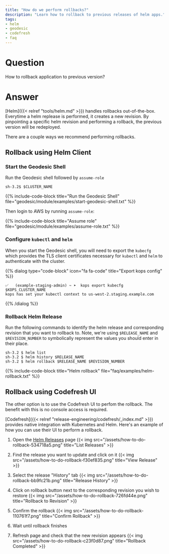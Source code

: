 ```yaml
---
title: "How do we perform rollbacks?"
description: "Learn how to rollback to previous releases of helm apps."
tags:
- helm
- geodesic
- codefresh
- faq
---
```


# Question

How to rollback application to previous version?

# Answer

[Helm]({{< relref "tools/helm.md" >}}) handles rollbacks out-of-the-box. Everytime a helm replease is performed, it creates a new revision. By pinpointing a specific helm revision and performing a rollback, the previous version will be redeployed.

There are a couple ways we recommend performing rollbacks.

## Rollback using Helm Client

###  Start the Geodesic Shell

Run the Geodesic shell followed by `assume-role`
```shell
sh-3.2$ $CLUSTER_NAME
```

{{% include-code-block title="Run the Geodesic Shell" file="geodesic/module/examples/start-geodesic-shell.txt" %}}

Then login to AWS by running `assume-role`:

{{% include-code-block title="Assume role" file="geodesic/module/examples/assume-role.txt" %}}

### Configure `kubectl` and `helm`

When you start the Geodesic shell, you will need to export the `kubecfg` which provides the TLS client certificates necessary for `kubectl` and `helm` to authenticate with the cluster.

{{% dialog type="code-block" icon="fa fa-code" title="Export kops config" %}}
```
✅   (example-staging-admin) ~ ➤  kops export kubecfg $KOPS_CLUSTER_NAME
kops has set your kubectl context to us-west-2.staging.example.com
```
{{% /dialog %}}

### Rollback Helm Release

Run the following commands to identify the helm release and corresponding revision that you want to rollback to. Note, we're using `$RELEASE_NAME` and `$REVISION_NUMBER` to symbolically represent the values you should enter in their place.

```
sh-3.2 $ helm list
sh-3.2 $ helm history $RELEASE_NAME
sh-3.2 $ helm rollback $RELEASE_NAME $REVISION_NUMBER
```

{{% include-code-block title="Helm rollback" file="faq/examples/helm-rollback.txt" %}}

## Rollback using Codefresh UI

The other option is to use the Codefresh UI to perfom the rollback. The benefit with this is no console access is required.

[Codefresh]({{< relref "release-engineering/codefresh/_index.md" >}}) provides native integration
with Kubernetes and Helm. Here's an example of how you can use their UI to perform a rollback.

1. Open the [Helm Releases](https://g.codefresh.io/helm/releases/releases/) page
{{< img src="/assets/how-to-do-rollback-534718a5.png" title="List Releases" >}}

2. Find the release you want to update and click on it
{{< img src="/assets/how-to-do-rollback-f30ef835.png" title="View Release" >}}

3. Select the release "History" tab
{{< img src="/assets/how-to-do-rollback-bb9fc21b.png" title="Release History" >}}

4. Click on rollback button next to the corresponding revision you wish to restore
{{< img src="/assets/how-to-do-rollback-726fd44e.png" title="Rollback to Revision" >}}

5. Confirm the rollback
{{< img src="/assets/how-to-do-rollback-110761f7.png" title="Confirm Rollback" >}}

6. Wait until rollback finishes

7. Refresh page and check that the new revision appears
{{< img src="/assets/how-to-do-rollback-c23f0d87.png" title="Rollback Completed" >}}
